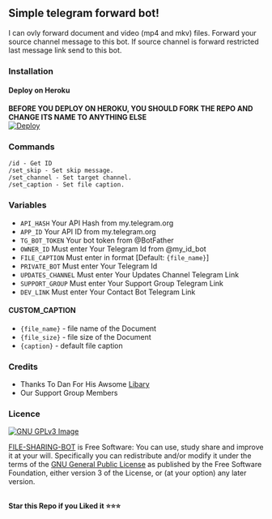 ## Simple telegram forward bot!
I can ovly forward document and video (mp4 and mkv) files.
Forward your source channel message to this bot. If source channel is forward restricted last message link send to this bot.

### Installation
#### Deploy on Heroku
**BEFORE YOU DEPLOY ON HEROKU, YOU SHOULD FORK THE REPO AND CHANGE ITS NAME TO ANYTHING ELSE**<br>
[![Deploy](https://www.herokucdn.com/deploy/button.svg)](https://heroku.com/deploy?template=https://github.com/neelshah55/ForwardBot/)</br>

### Commands

```
/id - Get ID
/set_skip - Set skip message.
/set_channel - Set target channel.
/set_caption - Set file caption.
```

### Variables

* `API_HASH` Your API Hash from my.telegram.org
* `APP_ID` Your API ID from my.telegram.org
* `TG_BOT_TOKEN` Your bot token from @BotFather
* `OWNER_ID` Must enter Your Telegram Id from @my_id_bot
* `FILE_CAPTION` Must enter in format [Default: <code>{file_name}</code>]
* `PRIVATE_BOT` Must enter Your Telegram Id 
* `UPDATES_CHANNEL` Must enter Your Updates Channel Telegram Link
* `SUPPORT_GROUP` Must enter Your Support Group Telegram Link
* `DEV_LINK` Must enter Your Contact Bot Telegram Link

#### CUSTOM_CAPTION

* `{file_name}` - file name of the Document
* `{file_size}` - file size of the Document
* `{caption}` - default file caption


### Credits

- Thanks To Dan For His Awsome [Libary](https://github.com/pyrogram/pyrogram)
- Our Support Group Members

### Licence
[![GNU GPLv3 Image](https://www.gnu.org/graphics/gplv3-127x51.png)](http://www.gnu.org/licenses/gpl-3.0.en.html)  

[FILE-SHARING-BOT](https://github.com/CodeXBotz/File-Sharing-Bot/) is Free Software: You can use, study share and improve it at your
will. Specifically you can redistribute and/or modify it under the terms of the
[GNU General Public License](https://www.gnu.org/licenses/gpl.html) as
published by the Free Software Foundation, either version 3 of the License, or
(at your option) any later version. 

##

   **Star this Repo if you Liked it ⭐⭐⭐**
